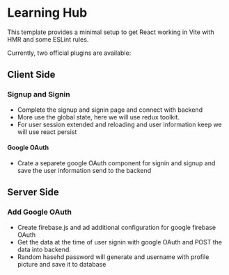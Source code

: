 # Learning Hub

This template provides a minimal setup to get React working in Vite with HMR and some ESLint rules.

Currently, two official plugins are available:

## Client Side

### Signup and Signin

- Complete the signup and signin page and connect with backend
- More use the global state, here we will use redux toolkit.
- For user session extended and reloading and user information keep we will use react persist

#### Google OAuth 

- Crate a separete google OAuth component for signin and signup and save the user information send to the backend

## Server Side

### Add Google OAuth 

- Create firebase.js and ad additional configuration for google firebase OAuth
- Get the data at the time of user signin with google OAuth and POST the data into backend.
- Random hasehd password will generate and username with profile picture and save it to database

